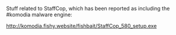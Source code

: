 Stuff related to StaffCop, which has been reported as including the #komodia malware engine:

http://komodia.fishy.website/fishbait/StaffCop_580_setup.exe
